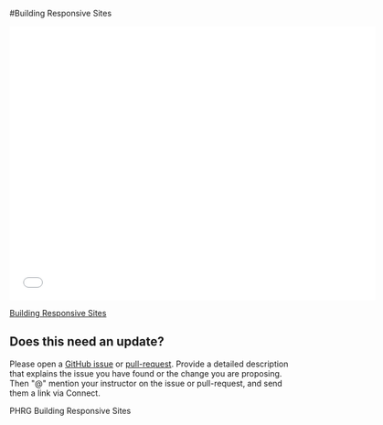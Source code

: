 #Building Responsive Sites

<iframe width="640" height="480" src="//www.youtube.com/embed/T649edELGoY?rel=0&modestbranding=1" frameborder="0" allowfullscreen></iframe><p><a href="https://www.youtube.com/watch?v=T649edELGoY">Building Responsive Sites</a></p>

## Does this need an update?

Please open a [GitHub issue](https://github.com/learn-co-curriculum/phrg-building-responsive-sites/issues) or [pull-request](https://github.com/learn-co-curriculum/phrg-building-responsive-sites/pulls). Provide a detailed description that explains the issue you have found or the change you are proposing. Then "@" mention your instructor on the issue or pull-request, and send them a link via Connect.

<p data-visibility='hidden'>PHRG Building Responsive Sites</p>

